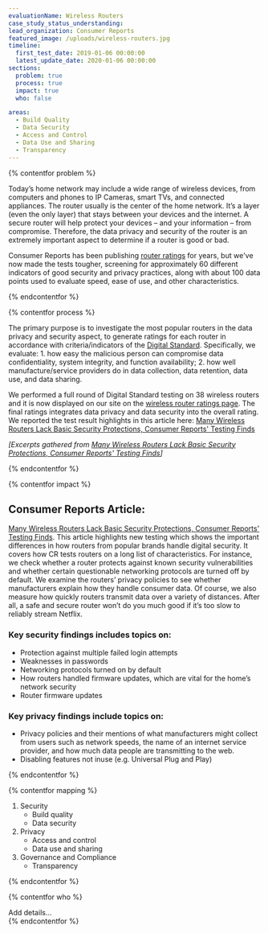 ```yaml
---
evaluationName: Wireless Routers
case_study_status_understanding:
lead_organization: Consumer Reports
featured_image: /uploads/wireless-routers.jpg
timeline:
  first_test_date: 2019-01-06 00:00:00
  latest_update_date: 2020-01-06 00:00:00
sections:
  problem: true
  process: true
  impact: true
  who: false

areas:
  - Build Quality
  - Data Security
  - Access and Control
  - Data Use and Sharing
  - Transparency
---
```


{% contentfor problem %}
<div class="editable mt-3">
<p>Today&rsquo;s home network may include a wide range of wireless devices,
from computers and phones to IP Cameras, smart TVs, and connected
appliances. The router usually is the center of the home network. It&rsquo;s
a layer (even the only layer) that stays between your devices and the
internet. A secure router will help protect your devices &ndash; and your
information &ndash; from compromise. Therefore, the data privacy and
security of the router is an extremely important aspect to determine if a
router is good or bad.&nbsp;</p><p>Consumer Reports has been publishing <a
href="https://www.consumerreports.org/cro/wireless-routers.htm">router
ratings</a> for years, but we've now made the tests tougher, screening for
approximately 60 different indicators of good security and privacy
practices, along with about 100 data points used to evaluate speed, ease of
use, and other characteristics.</p>
</div>
{% endcontentfor %}

{% contentfor process %}
<div class="editable mt-3">
<p>The primary purpose is to investigate the most popular routers in the
data privacy and security aspect, to generate ratings for each router in
accordance with criteria/indicators of the <a
href="https://www.thedigitalstandard.org/">Digital Standard</a>.
Specifically, we evaluate: 1. how easy the malicious person can compromise
data confidentiality, system integrity, and function availability; 2. how
well manufacture/service providers do in data collection, data retention,
data use, and data sharing.&nbsp;</p><p>We performed a full round of Digital
Standard testing on 38 wireless routers and it is now displayed on our site
on the <a
href="https://www.consumerreports.org/products/wireless-routers/ratings-overview/">wireless
router ratings page</a>. The final ratings integrates data privacy and data
security into the overall rating. We reported the test result highlights in
this article here: <a
href="https://www.consumerreports.org/wireless-routers/wireless-routers-lack-basic-security-protections/">Many
Wireless Routers Lack Basic Security Protections, Consumer Reports' Testing
Finds</a></p><p><em>[Excerpts gathered from </em><a
href="https://www.consumerreports.org/wireless-routers/wireless-routers-lack-basic-security-protections/"><em>Many
Wireless Routers Lack Basic Security Protections, Consumer Reports' Testing
Finds</em></a><em>]</em></p>
</div>
{% endcontentfor %}

{% contentfor impact %}
<div class="editable mt-3">
<h2>Consumer Reports Article:<strong> </strong></h2><p><a
href="https://www.consumerreports.org/wireless-routers/wireless-routers-lack-basic-security-protections/">Many
Wireless Routers Lack Basic Security Protections, Consumer Reports' Testing
Finds</a>. This article highlights new testing which shows the important
differences in how routers from popular brands handle digital security. It
covers how CR tests routers on a long list of characteristics. For instance,
we check whether a router protects against known security vulnerabilities
and whether certain questionable networking protocols are turned off by
default. We examine the routers&rsquo; privacy policies to see whether
manufacturers explain how they handle consumer data. Of course, we also
measure how quickly routers transmit data over a variety of distances. After
all, a safe and secure router won&rsquo;t do you much good if it&rsquo;s too
slow to reliably stream Netflix.&nbsp;</p><h3>Key security findings includes
topics on:&nbsp;</h3><ul><li>Protection against multiple failed login
attempts</li><li>Weaknesses in passwords</li><li>Networking protocols turned
on by default&nbsp;</li><li>How routers handled firmware updates, which are
vital for the home&rsquo;s network security</li><li>Router firmware
updates</li></ul><h3>Key privacy findings include topics
on:&nbsp;</h3><ul><li>Privacy policies and their mentions of what
manufacturers might collect from users such as network speeds, the name of
an internet service provider, and how much data people are transmitting to
the web.</li><li>Disabling features not inuse (e.g. Universal Plug and
Play)</li></ul>
</div>
{% endcontentfor %}

{% contentfor mapping %}
<div class="editable mt-3">
<ol><li>Security<ul><li>Build quality</li><li>Data
security</li></ul></li><li>Privacy<ul><li>Access and control</li><li>Data
use and sharing</li></ul></li><li>Governance and
Compliance<ul><li>Transparency</li></ul></li></ol>
</div>
{% endcontentfor %}

{% contentfor who %}
<div class="editable mt-3">
Add details...
</div>
{% endcontentfor %}
